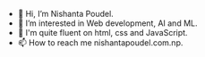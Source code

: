 - 👋 Hi, I’m Nishanta Poudel.
- 👀 I’m interested in Web development, AI and ML.
- 🌱 I'm quite fluent on html, css and JavaScript.
- 📫 How to reach me nishantapoudel.com.np.

<!---
NishantNN/NishantNN is a ✨ special ✨ repository because its `README.md` (this file) appears on your GitHub profile.
You can click the Preview link to take a look at your changes.
--->

